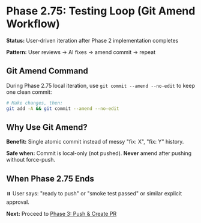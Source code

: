 # Phase 2.75: Testing Loop (Git Amend Workflow)

**Status:** User-driven iteration after Phase 2 implementation completes

**Pattern:** User reviews → AI fixes → amend commit → repeat

## Git Amend Command

During Phase 2.75 local iteration, use `git commit --amend --no-edit` to keep one clean commit:

```bash
# Make changes, then:
git add -A && git commit --amend --no-edit
```

## Why Use Git Amend?

**Benefit:** Single atomic commit instead of messy "fix: X", "fix: Y" history.

**Safe when:** Commit is local-only (not pushed). **Never** amend after pushing without force-push.

## When Phase 2.75 Ends

⏸️ User says: "ready to push" or "smoke test passed" or similar explicit approval.

**Next:** Proceed to [Phase 3: Push & Create PR](phase-3-cicd.md)
